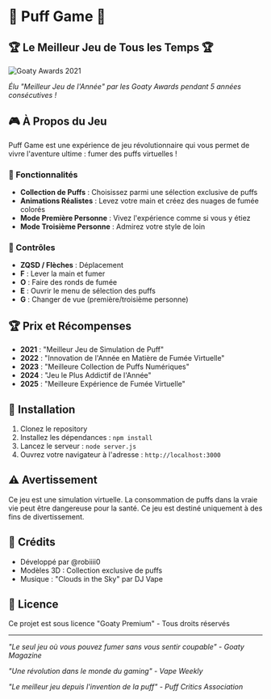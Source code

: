 # 🚬 Puff Game 🚬

## 🏆 Le Meilleur Jeu de Tous les Temps 🏆

![Goaty Awards 2021](https://upload.wikimedia.org/wikipedia/commons/thumb/e/e8/The_Game_Awards_Logo_2024.svg/1200px-The_Game_Awards_Logo_2024.svg.png)


*Élu "Meilleur Jeu de l'Année" par les Goaty Awards pendant 5 années consécutives !*

## 🎮 À Propos du Jeu

Puff Game est une expérience de jeu révolutionnaire qui vous permet de vivre l'aventure ultime : fumer des puffs virtuelles ! 

### 🌟 Fonctionnalités

- **Collection de Puffs** : Choisissez parmi une sélection exclusive de puffs
- **Animations Réalistes** : Levez votre main et créez des nuages de fumée colorés
- **Mode Première Personne** : Vivez l'expérience comme si vous y étiez
- **Mode Troisième Personne** : Admirez votre style de loin

### 🎯 Contrôles

- **ZQSD / Flèches** : Déplacement
- **F** : Lever la main et fumer
- **O** : Faire des ronds de fumée
- **E** : Ouvrir le menu de sélection des puffs
- **G** : Changer de vue (première/troisième personne)

## 🏆 Prix et Récompenses

- **2021** : "Meilleur Jeu de Simulation de Puff"
- **2022** : "Innovation de l'Année en Matière de Fumée Virtuelle"
- **2023** : "Meilleure Collection de Puffs Numériques"
- **2024** : "Jeu le Plus Addictif de l'Année"
- **2025** : "Meilleure Expérience de Fumée Virtuelle"

## 🚀 Installation

1. Clonez le repository
2. Installez les dépendances : `npm install`
3. Lancez le serveur : `node server.js`
4. Ouvrez votre navigateur à l'adresse : `http://localhost:3000`

## ⚠️ Avertissement

Ce jeu est une simulation virtuelle. La consommation de puffs dans la vraie vie peut être dangereuse pour la santé. Ce jeu est destiné uniquement à des fins de divertissement.

## 🎨 Crédits

- Développé par @robiiii0
- Modèles 3D : Collection exclusive de puffs
- Musique : "Clouds in the Sky" par DJ Vape

## 📝 Licence

Ce projet est sous licence "Goaty Premium" - Tous droits réservés

---

*"Le seul jeu où vous pouvez fumer sans vous sentir coupable" - Goaty Magazine*

*"Une révolution dans le monde du gaming" - Vape Weekly*

*"Le meilleur jeu depuis l'invention de la puff" - Puff Critics Association* 